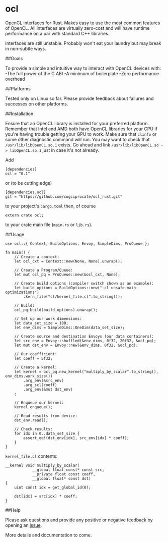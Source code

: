 # ocl

OpenCL interfaces for Rust. Makes easy to use the most common features of OpenCL. All interfaces are virtually zero-cost and will have runtime performance on a par with standard C++ libraries.

Interfaces are still unstable. Probably won't eat your laundry but may break in non-subtle ways.

##Goals

To provide a simple and intuitive way to interact with OpenCL devices with:
   -The full power of the C ABI
   -A minimum of boilerplate
   -Zero performance overhead

##Platforms

Tested only on Linux so far. Please provide feedback about failures and successes on other platforms.

##Installation

Ensure that an OpenCL library is installed for your preferred platform. Remember that Intel and AMD both have OpenCL libraries for your CPU if you're having trouble getting your GPU to work. Make sure that `clinfo` or some other diagnostic command will run. You may want to check that `/usr/lib/libOpenCL.so.1` exists. Go ahead and link `/usr/lib/libOpenCL.so -> libOpenCL.so.1` just in case it's not already.

Add
```
[dependencies]
ocl = "0.1"
```
or (to be cutting edge)
```
[dependencies.ocl]
git = "https://github.com/cogciprocate/ocl_rust.git"
```
to your project's `Cargo.toml` then, of course
```
extern crate ocl;
```
to your crate main file (`main.rs` or `lib.rs`).


##Usage
```
use ocl::{ Context, BuildOptions, Envoy, SimpleDims, ProQueue };

fn main() {
	// Create a context:
	let ocl_cxt = Context::new(None, None).unwrap();

	// Create a Program/Queue: 
	let mut ocl_pq = ProQueue::new(&ocl_cxt, None);

	// Create build options (compiler switch shown as an example):
	let build_options = BuildOptions::new("-cl-unsafe-math-optimizations")
		.kern_file("cl/kernel_file.cl".to_string());

	// Build:
	ocl_pq.build(build_options).unwrap();

	// Set up our work dimensions:
	let data_set_size = 100;
	let env_dims = SimpleDims::OneDim(data_set_size);

	// Create source and destination Envoys (our data containers):
	let src_env = Envoy::shuffled(&env_dims, 0f32, 20f32, &ocl_pq);
	let mut dst_env = Envoy::new(&env_dims, 0f32, &ocl_pq);

	// Our coefficient:
	let coeff = 5f32;

	// Create a kernel:
	let kernel = ocl_pq.new_kernel("multiply_by_scalar".to_string(), env_dims.work_size())
		.arg_env(&src_env)
		.arg_scl(coeff)
		.arg_env(&mut dst_env)
	;

	// Enqueue our kernel:
	kernel.enqueue();

	// Read results from device:
	dst_env.read();

	// Check results:
	for idx in 0..data_set_size {
		assert_eq!(dst_env[idx], src_env[idx] * coeff);
	}
}
```

`kernel_file.cl` contents:
```
__kernel void multiply_by_scalar(
			__global float const* const src,
			__private float const coeff,
			__global float* const dst)
{
	uint const idx = get_global_id(0);

	dst[idx] = src[idx] * coeff;
}

```

##Help

Please ask questions and provide any positive or negative feedback by opening an [issue](https://github.com/cogciprocate/ocl_rust/issues).


More details and documentation to come.
